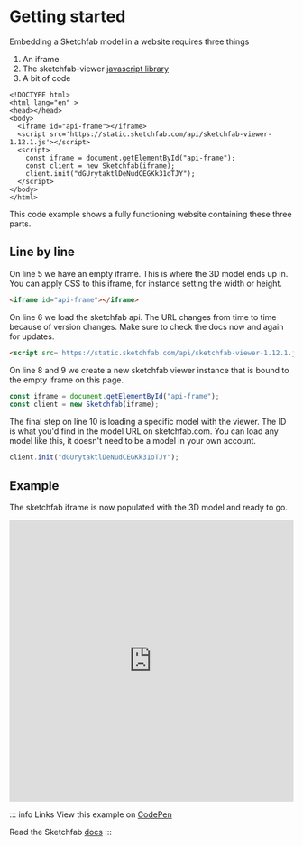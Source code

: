 <script setup>
import ModelLoading from '../components/ModelLoading.vue'
</script>

# Getting started

Embedding a Sketchfab model in a website requires three things

1. An iframe
2. The sketchfab-viewer [javascript library][def]
3. A bit of code

```html:line-numbers{5,6,8-10}
<!DOCTYPE html>
<html lang="en" >
<head></head>
<body>
  <iframe id="api-frame"></iframe>
  <script src='https://static.sketchfab.com/api/sketchfab-viewer-1.12.1.js'></script>
  <script>
    const iframe = document.getElementById("api-frame");
    const client = new Sketchfab(iframe);
    client.init("dGUrytaktlDeNudCEGKk31oTJY");
  </script>
</body>
</html>
```

This code example shows a fully functioning website containing these three parts.

## Line by line

On line 5 we have an empty iframe. This is where the 3D model ends up in. You can apply CSS to this iframe, for instance setting the width or height.

```html
<iframe id="api-frame"></iframe>
```

On line 6 we load the sketchfab api. The URL changes from time to time because of version changes. Make sure to check the docs now and again for updates.

```html
<script src='https://static.sketchfab.com/api/sketchfab-viewer-1.12.1.js'></script>
```

On line 8 and 9 we create a new sketchfab viewer instance that is bound to the empty iframe on this page.

```js
const iframe = document.getElementById("api-frame");
const client = new Sketchfab(iframe);
```

The final step on line 10 is loading a specific model with the viewer. The ID is what you'd find in the model URL on sketchfab.com. You can load any model like this, it doesn't need to be a model in your own account.

```js
client.init("dGUrytaktlDeNudCEGKk31oTJY");
```

## Example

The sketchfab iframe is now populated with the 3D model and ready to go.

<iframe height="500" style="width: 100%;" scrolling="no" title="Sketchfab Model loading getting started" src="https://codepen.io/klaasnienhuis/embed/JjerBWr/b85e4d2bc3ef371e2486730725e1e892?default-tab=js%2Cresult&editable=true&theme-id=light" frameborder="no" loading="lazy" allowtransparency="true" allowfullscreen="true">
  See the Pen <a href="https://codepen.io/klaasnienhuis/pen/JjerBWr/b85e4d2bc3ef371e2486730725e1e892">
  Sketchfab Model loading getting started</a> by Klaas Nienhuis (<a href="https://codepen.io/klaasnienhuis">@klaasnienhuis</a>)
  on <a href="https://codepen.io">CodePen</a>.
</iframe>

::: info Links
View this example on [CodePen](https://codepen.io/klaasnienhuis/pen/JjerBWr/b85e4d2bc3ef371e2486730725e1e892?editors=0010)

Read the Sketchfab [docs](https://sketchfab.com/developers/viewer)
:::



[def]: https://static.sketchfab.com/api/sketchfab-viewer-1.12.1.js